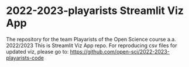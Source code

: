 # 2022-2023-playarists Streamlit Viz App
 The repository for the team Playarists of the Open Science course a.a. 2022/2023
 This is Streamlit Viz App repo. For reproducing csv files for updated viz, please go to:
https://github.com/open-sci/2022-2023-playarists-code

